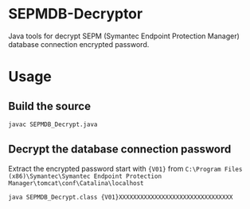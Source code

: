 # SEPMDB-Decryptor
Java tools for decrypt SEPM (Symantec Endpoint Protection Manager) database connection encrypted password.

# Usage
## Build the source
```bash
javac SEPMDB_Decrypt.java
```

## Decrypt the database connection password
Extract the encrypted password start with `{V01}` from `C:\Program Files (x86)\Symantec\Symantec Endpoint Protection Manager\tomcat\conf\Catalina\localhost`
```bash
java SEPMDB_Decrypt.class {V01}XXXXXXXXXXXXXXXXXXXXXXXXXXXXXXXX
```